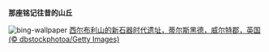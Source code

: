 
**那座铭记往昔的山丘**

![bing-wallpaper](https://www.bing.com/th?id=OHR.SilburyHill_ZH-CN6666447580_1920x1080.jpg)
[西尔布利山的新石器时代遗址，蒂尔斯黑德，威尔特郡，英国 (© dbstockphotoa/Getty Images)](https://www.bing.com/search?q=%E5%9B%BD%E9%99%85%E8%80%83%E5%8F%A4%E6%97%A5&amp;form=hpcapt&amp;mkt=zh-cn)
  